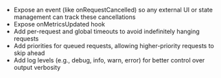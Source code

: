 - Expose an event (like onRequestCancelled) so any external UI or state management can track these cancellations
- Expose onMetricsUpdated hook
- Add per-request and global timeouts to avoid indefinitely hanging requests
- Add priorities for queued requests, allowing higher-priority requests to skip ahead
- Add log levels (e.g., debug, info, warn, error) for better control over output verbosity